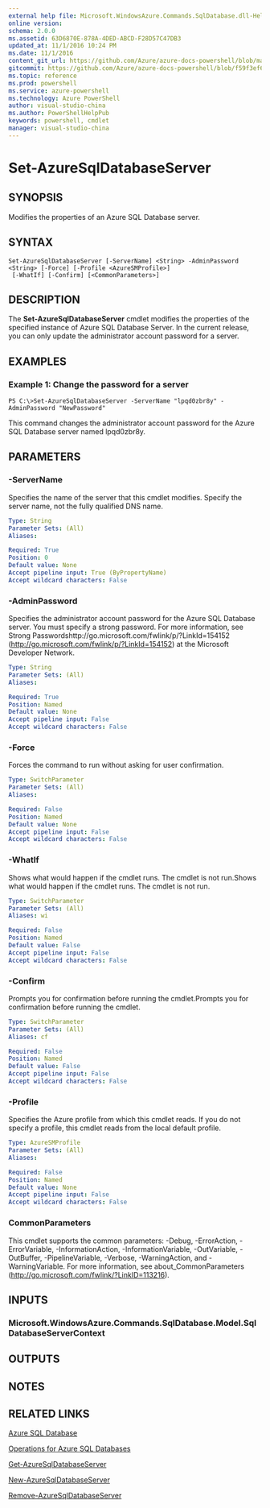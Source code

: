 ```yaml
---
external help file: Microsoft.WindowsAzure.Commands.SqlDatabase.dll-Help.xml
online version: 
schema: 2.0.0
ms.assetid: 63D6870E-878A-4DED-ABCD-F28D57C47DB3
updated_at: 11/1/2016 10:24 PM
ms.date: 11/1/2016
content_git_url: https://github.com/Azure/azure-docs-powershell/blob/master/azureps-cmdlets-docs/ServiceManagement/Azure.SQLDatabase/v2.1.0/Set-AzureSqlDatabaseServer.md
gitcommit: https://github.com/Azure/azure-docs-powershell/blob/f59f3ef60bc592383812213e69fd77ba950759ed/azureps-cmdlets-docs/ServiceManagement/Azure.SQLDatabase/v2.1.0/Set-AzureSqlDatabaseServer.md
ms.topic: reference
ms.prod: powershell
ms.service: azure-powershell
ms.technology: Azure PowerShell
author: visual-studio-china
ms.author: PowerShellHelpPub
keywords: powershell, cmdlet
manager: visual-studio-china
---
```


# Set-AzureSqlDatabaseServer

## SYNOPSIS
Modifies the properties of an Azure SQL Database server.

## SYNTAX

```
Set-AzureSqlDatabaseServer [-ServerName] <String> -AdminPassword <String> [-Force] [-Profile <AzureSMProfile>]
 [-WhatIf] [-Confirm] [<CommonParameters>]
```

## DESCRIPTION
The **Set-AzureSqlDatabaseServer** cmdlet modifies the properties of the specified instance of Azure SQL Database Server.
In the current release, you can only update the administrator account password for a server.

## EXAMPLES

### Example 1: Change the password for a server
```
PS C:\>Set-AzureSqlDatabaseServer -ServerName "lpqd0zbr8y" -AdminPassword "NewPassword"
```

This command changes the administrator account password for the Azure SQL Database server named lpqd0zbr8y.

## PARAMETERS

### -ServerName
Specifies the name of the server that this cmdlet modifies.
Specify the server name, not the fully qualified DNS name.

```yaml
Type: String
Parameter Sets: (All)
Aliases: 

Required: True
Position: 0
Default value: None
Accept pipeline input: True (ByPropertyName)
Accept wildcard characters: False
```

### -AdminPassword
Specifies the administrator account password for the Azure SQL Database server.
You must specify a strong password.
For more information, see Strong Passwordshttp://go.microsoft.com/fwlink/p/?LinkId=154152 (http://go.microsoft.com/fwlink/p/?LinkId=154152) at the Microsoft Developer Network.

```yaml
Type: String
Parameter Sets: (All)
Aliases: 

Required: True
Position: Named
Default value: None
Accept pipeline input: False
Accept wildcard characters: False
```

### -Force
Forces the command to run without asking for user confirmation.

```yaml
Type: SwitchParameter
Parameter Sets: (All)
Aliases: 

Required: False
Position: Named
Default value: None
Accept pipeline input: False
Accept wildcard characters: False
```

### -WhatIf
Shows what would happen if the cmdlet runs.
The cmdlet is not run.Shows what would happen if the cmdlet runs.
The cmdlet is not run.

```yaml
Type: SwitchParameter
Parameter Sets: (All)
Aliases: wi

Required: False
Position: Named
Default value: False
Accept pipeline input: False
Accept wildcard characters: False
```

### -Confirm
Prompts you for confirmation before running the cmdlet.Prompts you for confirmation before running the cmdlet.

```yaml
Type: SwitchParameter
Parameter Sets: (All)
Aliases: cf

Required: False
Position: Named
Default value: False
Accept pipeline input: False
Accept wildcard characters: False
```

### -Profile
Specifies the Azure profile from which this cmdlet reads.
If you do not specify a profile, this cmdlet reads from the local default profile.

```yaml
Type: AzureSMProfile
Parameter Sets: (All)
Aliases: 

Required: False
Position: Named
Default value: None
Accept pipeline input: False
Accept wildcard characters: False
```

### CommonParameters
This cmdlet supports the common parameters: -Debug, -ErrorAction, -ErrorVariable, -InformationAction, -InformationVariable, -OutVariable, -OutBuffer, -PipelineVariable, -Verbose, -WarningAction, and -WarningVariable. For more information, see about_CommonParameters (http://go.microsoft.com/fwlink/?LinkID=113216).

## INPUTS

### Microsoft.WindowsAzure.Commands.SqlDatabase.Model.SqlDatabaseServerContext

## OUTPUTS

## NOTES

## RELATED LINKS

[Azure SQL Database](https://azure.microsoft.com/en-us/services/sql-database/)

[Operations for Azure SQL Databases](https://msdn.microsoft.com/en-us/library/azure/dn505719.aspx)

[Get-AzureSqlDatabaseServer](xref:ServiceManagement/Azure.SQLDatabase/v2.1.0/Get-AzureSqlDatabaseServer.md)

[New-AzureSqlDatabaseServer](xref:ServiceManagement/Azure.SQLDatabase/v2.1.0/New-AzureSqlDatabaseServer.md)

[Remove-AzureSqlDatabaseServer](xref:ServiceManagement/Azure.SQLDatabase/v2.1.0/Remove-AzureSqlDatabaseServer.md)


